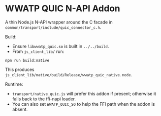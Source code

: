 # WWATP QUIC N-API Addon

A thin Node.js N-API wrapper around the C facade in `common/transport/include/quic_connector_c.h`.

Build:

- Ensure `libwwatp_quic.so` is built in `../../build`.
- From `js_client_lib/` run:

```
npm run build:native
```

This produces `js_client_lib/native/build/Release/wwatp_quic_native.node`.

Runtime:

- `transport/native_quic.js` will prefer this addon if present; otherwise it falls back to the ffi-napi loader.
- You can also set `WWATP_QUIC_SO` to help the FFI path when the addon is absent.
